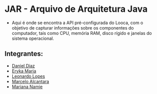 # JAR - Arquivo de Arquitetura Java
- Aqui é onde se encontra a API pré-configurada do Looca, com o objetivo de capturar informações sobre os componentes do computador, tais como CPU, memória RAM, disco rígido e janelas do sistema operacional.

## Integrantes: 
- <a href = "https://github.com/DanielDTeles">Daniel Diaz</a>
- <a href = "https://github.com/ErykaMML">Eryka Maria</a>
- <a href = "https://github.com/LeonardoLopesPrado">Leonardo Lopes</a>
- <a href = "https://github.com/MarceloSPTECH">Marcelo Alcantara</a>
- <a href = "https://github.com/MarianaNamie">Mariana Namie</a>
